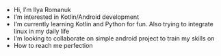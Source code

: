 - Hi, I’m Ilya Romanuk
- I’m interested in Kotlin/Android development
- I’m currently learning Kotlin and Python for fun. Also trying to integrate linux in my daily life
- I’m looking to collaborate on simple android project to train my skills on
- How to reach me perfection

<!---
ilyss01/ilyss01 is a ✨ special ✨ repository because its `README.md` (this file) appears on your GitHub profile.
You can click the Preview link to take a look at your changes.
--->
